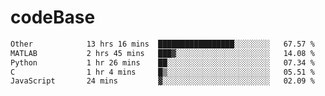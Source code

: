 # codeBase
<!--START_SECTION:waka-->

```txt
Other            13 hrs 16 mins  █████████████████░░░░░░░░   67.57 %
MATLAB           2 hrs 45 mins   ███▓░░░░░░░░░░░░░░░░░░░░░   14.08 %
Python           1 hr 26 mins    ██░░░░░░░░░░░░░░░░░░░░░░░   07.34 %
C                1 hr 4 mins     █▒░░░░░░░░░░░░░░░░░░░░░░░   05.51 %
JavaScript       24 mins         ▓░░░░░░░░░░░░░░░░░░░░░░░░   02.09 %
```

<!--END_SECTION:waka-->
